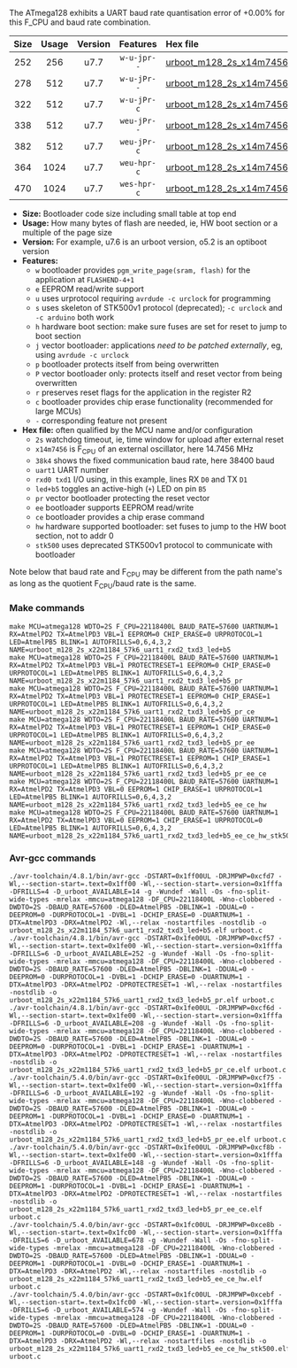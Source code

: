 The ATmega128 exhibits a UART baud rate quantisation error of +0.00% for this F_CPU and baud rate combination.

|Size|Usage|Version|Features|Hex file|
|:-:|:-:|:-:|:-:|:--|
|252|256|u7.7|`w-u-jpr--`|[urboot_m128_2s_x14m7456_38k4_uart1_rxd2_txd3_led+b5.hex](https://raw.githubusercontent.com/stefanrueger/urboot.hex/main/mcus/atmega128/watchdog_2_s/external_oscillator/14m745600_hz/%2B%2B38k4_baud/uart1_rxd2_txd3/led%2Bb5/urboot_m128_2s_x14m7456_38k4_uart1_rxd2_txd3_led%2Bb5.hex)|
|278|512|u7.7|`w-u-jPr--`|[urboot_m128_2s_x14m7456_38k4_uart1_rxd2_txd3_led+b5_pr.hex](https://raw.githubusercontent.com/stefanrueger/urboot.hex/main/mcus/atmega128/watchdog_2_s/external_oscillator/14m745600_hz/%2B%2B38k4_baud/uart1_rxd2_txd3/led%2Bb5/urboot_m128_2s_x14m7456_38k4_uart1_rxd2_txd3_led%2Bb5_pr.hex)|
|322|512|u7.7|`w-u-jPr-c`|[urboot_m128_2s_x14m7456_38k4_uart1_rxd2_txd3_led+b5_pr_ce.hex](https://raw.githubusercontent.com/stefanrueger/urboot.hex/main/mcus/atmega128/watchdog_2_s/external_oscillator/14m745600_hz/%2B%2B38k4_baud/uart1_rxd2_txd3/led%2Bb5/urboot_m128_2s_x14m7456_38k4_uart1_rxd2_txd3_led%2Bb5_pr_ce.hex)|
|338|512|u7.7|`weu-jPr--`|[urboot_m128_2s_x14m7456_38k4_uart1_rxd2_txd3_led+b5_pr_ee.hex](https://raw.githubusercontent.com/stefanrueger/urboot.hex/main/mcus/atmega128/watchdog_2_s/external_oscillator/14m745600_hz/%2B%2B38k4_baud/uart1_rxd2_txd3/led%2Bb5/urboot_m128_2s_x14m7456_38k4_uart1_rxd2_txd3_led%2Bb5_pr_ee.hex)|
|382|512|u7.7|`weu-jPr-c`|[urboot_m128_2s_x14m7456_38k4_uart1_rxd2_txd3_led+b5_pr_ee_ce.hex](https://raw.githubusercontent.com/stefanrueger/urboot.hex/main/mcus/atmega128/watchdog_2_s/external_oscillator/14m745600_hz/%2B%2B38k4_baud/uart1_rxd2_txd3/led%2Bb5/urboot_m128_2s_x14m7456_38k4_uart1_rxd2_txd3_led%2Bb5_pr_ee_ce.hex)|
|364|1024|u7.7|`weu-hpr-c`|[urboot_m128_2s_x14m7456_38k4_uart1_rxd2_txd3_led+b5_ee_ce_hw.hex](https://raw.githubusercontent.com/stefanrueger/urboot.hex/main/mcus/atmega128/watchdog_2_s/external_oscillator/14m745600_hz/%2B%2B38k4_baud/uart1_rxd2_txd3/led%2Bb5/urboot_m128_2s_x14m7456_38k4_uart1_rxd2_txd3_led%2Bb5_ee_ce_hw.hex)|
|470|1024|u7.7|`wes-hpr-c`|[urboot_m128_2s_x14m7456_38k4_uart1_rxd2_txd3_led+b5_ee_ce_hw_stk500.hex](https://raw.githubusercontent.com/stefanrueger/urboot.hex/main/mcus/atmega128/watchdog_2_s/external_oscillator/14m745600_hz/%2B%2B38k4_baud/uart1_rxd2_txd3/led%2Bb5/urboot_m128_2s_x14m7456_38k4_uart1_rxd2_txd3_led%2Bb5_ee_ce_hw_stk500.hex)|

- **Size:** Bootloader code size including small table at top end
- **Usage:** How many bytes of flash are needed, ie, HW boot section or a multiple of the page size
- **Version:** For example, u7.6 is an urboot version, o5.2 is an optiboot version
- **Features:**
  + `w` bootloader provides `pgm_write_page(sram, flash)` for the application at `FLASHEND-4+1`
  + `e` EEPROM read/write support
  + `u` uses urprotocol requiring `avrdude -c urclock` for programming
  + `s` uses skeleton of STK500v1 protocol (deprecated); `-c urclock` and `-c arduino` both work
  + `h` hardware boot section: make sure fuses are set for reset to jump to boot section
  + `j` vector bootloader: applications *need to be patched externally*, eg, using `avrdude -c urclock`
  + `p` bootloader protects itself from being overwritten
  + `P` vector bootloader only: protects itself and reset vector from being overwritten
  + `r` preserves reset flags for the application in the register R2
  + `c` bootloader provides chip erase functionality (recommended for large MCUs)
  + `-` corresponding feature not present
- **Hex file:** often qualified by the MCU name and/or configuration
  + `2s` watchdog timeout, ie, time window for upload after external reset
  + `x14m7456` is F<sub>CPU</sub> of an external oscillator, here 14.7456 MHz
  + `38k4` shows the fixed communication baud rate, here 38400 baud
  + `uart1` UART number
  + `rxd0 txd1` I/O using, in this example, lines RX `D0` and TX `D1`
  + `led+b5` toggles an active-high (`+`) LED on pin `B5`
  + `pr` vector bootloader protecting the reset vector
  + `ee` bootloader supports EEPROM read/write
  + `ce` bootloader provides a chip erase command
  + `hw` hardware supported bootloader: set fuses to jump to the HW boot section, not to addr 0
  + `stk500` uses deprecated STK500v1 protocol to communicate with bootloader


Note below that baud rate and F<sub>CPU</sub> may be different from the path name's as long as the quotient F<sub>CPU</sub>/baud rate is the same.

### Make commands
```
make MCU=atmega128 WDTO=2S F_CPU=22118400L BAUD_RATE=57600 UARTNUM=1 RX=AtmelPD2 TX=AtmelPD3 VBL=1 EEPROM=0 CHIP_ERASE=0 URPROTOCOL=1 LED=AtmelPB5 BLINK=1 AUTOFRILLS=0,6,4,3,2 NAME=urboot_m128_2s_x22m1184_57k6_uart1_rxd2_txd3_led+b5
make MCU=atmega128 WDTO=2S F_CPU=22118400L BAUD_RATE=57600 UARTNUM=1 RX=AtmelPD2 TX=AtmelPD3 VBL=1 PROTECTRESET=1 EEPROM=0 CHIP_ERASE=0 URPROTOCOL=1 LED=AtmelPB5 BLINK=1 AUTOFRILLS=0,6,4,3,2 NAME=urboot_m128_2s_x22m1184_57k6_uart1_rxd2_txd3_led+b5_pr
make MCU=atmega128 WDTO=2S F_CPU=22118400L BAUD_RATE=57600 UARTNUM=1 RX=AtmelPD2 TX=AtmelPD3 VBL=1 PROTECTRESET=1 EEPROM=0 CHIP_ERASE=1 URPROTOCOL=1 LED=AtmelPB5 BLINK=1 AUTOFRILLS=0,6,4,3,2 NAME=urboot_m128_2s_x22m1184_57k6_uart1_rxd2_txd3_led+b5_pr_ce
make MCU=atmega128 WDTO=2S F_CPU=22118400L BAUD_RATE=57600 UARTNUM=1 RX=AtmelPD2 TX=AtmelPD3 VBL=1 PROTECTRESET=1 EEPROM=1 CHIP_ERASE=0 URPROTOCOL=1 LED=AtmelPB5 BLINK=1 AUTOFRILLS=0,6,4,3,2 NAME=urboot_m128_2s_x22m1184_57k6_uart1_rxd2_txd3_led+b5_pr_ee
make MCU=atmega128 WDTO=2S F_CPU=22118400L BAUD_RATE=57600 UARTNUM=1 RX=AtmelPD2 TX=AtmelPD3 VBL=1 PROTECTRESET=1 EEPROM=1 CHIP_ERASE=1 URPROTOCOL=1 LED=AtmelPB5 BLINK=1 AUTOFRILLS=0,6,4,3,2 NAME=urboot_m128_2s_x22m1184_57k6_uart1_rxd2_txd3_led+b5_pr_ee_ce
make MCU=atmega128 WDTO=2S F_CPU=22118400L BAUD_RATE=57600 UARTNUM=1 RX=AtmelPD2 TX=AtmelPD3 VBL=0 EEPROM=1 CHIP_ERASE=1 URPROTOCOL=1 LED=AtmelPB5 BLINK=1 AUTOFRILLS=0,6,4,3,2 NAME=urboot_m128_2s_x22m1184_57k6_uart1_rxd2_txd3_led+b5_ee_ce_hw
make MCU=atmega128 WDTO=2S F_CPU=22118400L BAUD_RATE=57600 UARTNUM=1 RX=AtmelPD2 TX=AtmelPD3 VBL=0 EEPROM=1 CHIP_ERASE=1 URPROTOCOL=0 LED=AtmelPB5 BLINK=1 AUTOFRILLS=0,6,4,3,2 NAME=urboot_m128_2s_x22m1184_57k6_uart1_rxd2_txd3_led+b5_ee_ce_hw_stk500
```

### Avr-gcc commands
```
./avr-toolchain/4.8.1/bin/avr-gcc -DSTART=0x1ff00UL -DRJMPWP=0xcfd7 -Wl,--section-start=.text=0x1ff00 -Wl,--section-start=.version=0x1fffa -DFRILLS=4 -D_urboot_AVAILABLE=14 -g -Wundef -Wall -Os -fno-split-wide-types -mrelax -mmcu=atmega128 -DF_CPU=22118400L -Wno-clobbered -DWDTO=2S -DBAUD_RATE=57600 -DLED=AtmelPB5 -DBLINK=1 -DDUAL=0 -DEEPROM=0 -DURPROTOCOL=1 -DVBL=1 -DCHIP_ERASE=0 -DUARTNUM=1 -DTX=AtmelPD3 -DRX=AtmelPD2 -Wl,--relax -nostartfiles -nostdlib -o urboot_m128_2s_x22m1184_57k6_uart1_rxd2_txd3_led+b5.elf urboot.c
./avr-toolchain/4.8.1/bin/avr-gcc -DSTART=0x1fe00UL -DRJMPWP=0xcf57 -Wl,--section-start=.text=0x1fe00 -Wl,--section-start=.version=0x1fffa -DFRILLS=6 -D_urboot_AVAILABLE=252 -g -Wundef -Wall -Os -fno-split-wide-types -mrelax -mmcu=atmega128 -DF_CPU=22118400L -Wno-clobbered -DWDTO=2S -DBAUD_RATE=57600 -DLED=AtmelPB5 -DBLINK=1 -DDUAL=0 -DEEPROM=0 -DURPROTOCOL=1 -DVBL=1 -DCHIP_ERASE=0 -DUARTNUM=1 -DTX=AtmelPD3 -DRX=AtmelPD2 -DPROTECTRESET=1 -Wl,--relax -nostartfiles -nostdlib -o urboot_m128_2s_x22m1184_57k6_uart1_rxd2_txd3_led+b5_pr.elf urboot.c
./avr-toolchain/4.8.1/bin/avr-gcc -DSTART=0x1fe00UL -DRJMPWP=0xcf6d -Wl,--section-start=.text=0x1fe00 -Wl,--section-start=.version=0x1fffa -DFRILLS=6 -D_urboot_AVAILABLE=208 -g -Wundef -Wall -Os -fno-split-wide-types -mrelax -mmcu=atmega128 -DF_CPU=22118400L -Wno-clobbered -DWDTO=2S -DBAUD_RATE=57600 -DLED=AtmelPB5 -DBLINK=1 -DDUAL=0 -DEEPROM=0 -DURPROTOCOL=1 -DVBL=1 -DCHIP_ERASE=1 -DUARTNUM=1 -DTX=AtmelPD3 -DRX=AtmelPD2 -DPROTECTRESET=1 -Wl,--relax -nostartfiles -nostdlib -o urboot_m128_2s_x22m1184_57k6_uart1_rxd2_txd3_led+b5_pr_ce.elf urboot.c
./avr-toolchain/5.4.0/bin/avr-gcc -DSTART=0x1fe00UL -DRJMPWP=0xcf75 -Wl,--section-start=.text=0x1fe00 -Wl,--section-start=.version=0x1fffa -DFRILLS=6 -D_urboot_AVAILABLE=192 -g -Wundef -Wall -Os -fno-split-wide-types -mrelax -mmcu=atmega128 -DF_CPU=22118400L -Wno-clobbered -DWDTO=2S -DBAUD_RATE=57600 -DLED=AtmelPB5 -DBLINK=1 -DDUAL=0 -DEEPROM=1 -DURPROTOCOL=1 -DVBL=1 -DCHIP_ERASE=0 -DUARTNUM=1 -DTX=AtmelPD3 -DRX=AtmelPD2 -DPROTECTRESET=1 -Wl,--relax -nostartfiles -nostdlib -o urboot_m128_2s_x22m1184_57k6_uart1_rxd2_txd3_led+b5_pr_ee.elf urboot.c
./avr-toolchain/5.4.0/bin/avr-gcc -DSTART=0x1fe00UL -DRJMPWP=0xcf8b -Wl,--section-start=.text=0x1fe00 -Wl,--section-start=.version=0x1fffa -DFRILLS=6 -D_urboot_AVAILABLE=148 -g -Wundef -Wall -Os -fno-split-wide-types -mrelax -mmcu=atmega128 -DF_CPU=22118400L -Wno-clobbered -DWDTO=2S -DBAUD_RATE=57600 -DLED=AtmelPB5 -DBLINK=1 -DDUAL=0 -DEEPROM=1 -DURPROTOCOL=1 -DVBL=1 -DCHIP_ERASE=1 -DUARTNUM=1 -DTX=AtmelPD3 -DRX=AtmelPD2 -DPROTECTRESET=1 -Wl,--relax -nostartfiles -nostdlib -o urboot_m128_2s_x22m1184_57k6_uart1_rxd2_txd3_led+b5_pr_ee_ce.elf urboot.c
./avr-toolchain/5.4.0/bin/avr-gcc -DSTART=0x1fc00UL -DRJMPWP=0xce8b -Wl,--section-start=.text=0x1fc00 -Wl,--section-start=.version=0x1fffa -DFRILLS=6 -D_urboot_AVAILABLE=678 -g -Wundef -Wall -Os -fno-split-wide-types -mrelax -mmcu=atmega128 -DF_CPU=22118400L -Wno-clobbered -DWDTO=2S -DBAUD_RATE=57600 -DLED=AtmelPB5 -DBLINK=1 -DDUAL=0 -DEEPROM=1 -DURPROTOCOL=1 -DVBL=0 -DCHIP_ERASE=1 -DUARTNUM=1 -DTX=AtmelPD3 -DRX=AtmelPD2 -Wl,--relax -nostartfiles -nostdlib -o urboot_m128_2s_x22m1184_57k6_uart1_rxd2_txd3_led+b5_ee_ce_hw.elf urboot.c
./avr-toolchain/5.4.0/bin/avr-gcc -DSTART=0x1fc00UL -DRJMPWP=0xcebf -Wl,--section-start=.text=0x1fc00 -Wl,--section-start=.version=0x1fffa -DFRILLS=6 -D_urboot_AVAILABLE=574 -g -Wundef -Wall -Os -fno-split-wide-types -mrelax -mmcu=atmega128 -DF_CPU=22118400L -Wno-clobbered -DWDTO=2S -DBAUD_RATE=57600 -DLED=AtmelPB5 -DBLINK=1 -DDUAL=0 -DEEPROM=1 -DURPROTOCOL=0 -DVBL=0 -DCHIP_ERASE=1 -DUARTNUM=1 -DTX=AtmelPD3 -DRX=AtmelPD2 -Wl,--relax -nostartfiles -nostdlib -o urboot_m128_2s_x22m1184_57k6_uart1_rxd2_txd3_led+b5_ee_ce_hw_stk500.elf urboot.c
```

